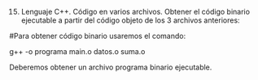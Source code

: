 15. Lenguaje C++. Código en varios archivos. Obtener el código binario ejecutable a partir del código objeto de los 3 archivos anteriores:

#Para obtener código binario usaremos el comando:

g++ -o programa main.o datos.o suma.o

Deberemos obtener un archivo programa binario ejecutable. 
